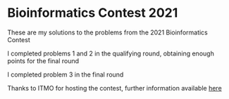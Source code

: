 # Bioinformatics Contest 2021

These are my solutions to the problems from the 2021 Bioinformatics Contest

I completed problems 1 and 2 in the qualifying round, obtaining enough points for the final round

I completed problem 3 in the final round

Thanks to ITMO for hosting the contest, further information available [here](https://bioinf.me/en/contest)
